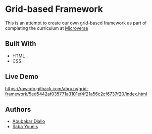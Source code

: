 # Grid-based Framework
This is an attempt to create our own grid-based framework as part of completing the curriculum at [Microverse](https://microverse.org)

## Built With
- HTML
- CSS

## Live Demo
https://rawcdn.githack.com/abruzy/grid-framework/5ed5442af035771a3101ef4f21a56c2cf6737f20/index.html

## Authors
- [Abubakar Diallo](https://github.com/abruzy)
- [Saba Younis](https://github.com/sabayounis)

